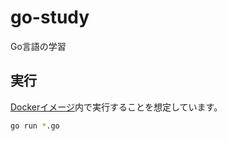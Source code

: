 # go-study

Go言語の学習

## 実行

[Dockerイメージ](https://hub.docker.com/_/golang)内で実行することを想定しています。

```.sh
go run *.go
```
